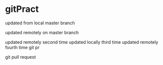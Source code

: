 # gitPract


updated from local master branch

updated remotely on master branch

updated remotely second time
updated locally third time
updated remotely fourth time
git pr

git pull request


